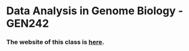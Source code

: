 # Data Analysis in Genome Biology - GEN242 

### The website of this class is [here](http://girke.bioinformatics.ucr.edu/GEN242/mydoc/home.html).



